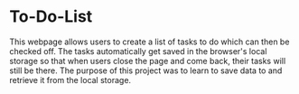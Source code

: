 # To-Do-List
This webpage allows users to create a list of tasks to do which can then be checked off. The tasks automatically get saved in the browser's local storage so that when users close the page and come back, their tasks will still be there. The purpose of this project was to learn to save data to and retrieve it from the local storage.

